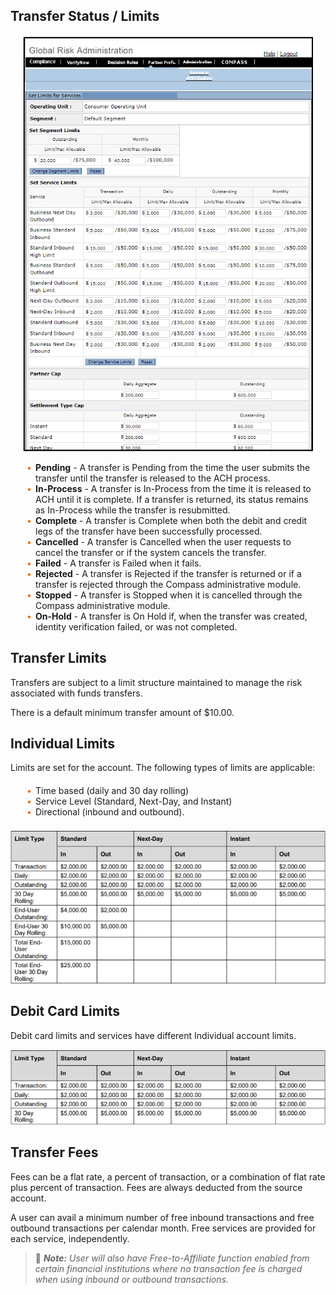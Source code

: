 ## Transfer Status / Limits

<div class="card-body">
<img src="https://raw.githubusercontent.com/Fiserv/transfer-now/develop/assets/images/TN GRA_Image for Transfer Status Limits.png">
</br>
<ul>
<li><b>Pending</b> - A transfer is Pending from the time the user submits the transfer until the transfer is released to the ACH process.  </li>

<li><b>In-Process</b> - A transfer is In-Process from the time it is released to ACH until it is complete. If a transfer is returned, its status remains as In-Process while the transfer is resubmitted. </li>

<li><b>Complete</b> - A transfer is Complete when both the debit and credit legs of the transfer have been successfully processed. </li>

<li><b>Cancelled</b> - A transfer is Cancelled when the user requests to cancel the transfer or if the system cancels the transfer. </li>

<li><b>Failed</b> - A transfer is Failed when it fails.  </li>

<li><b>Rejected</b> - A transfer is Rejected if the transfer is returned or if a transfer is rejected through the Compass administrative module.  </li>

<li><b>Stopped</b> - A transfer is Stopped when it is cancelled through the Compass administrative module. </li>

<li><b>On-Hold</b> - A transfer is On Hold if, when the transfer was created, identity verification failed, or was not completed. </li>

</ul>
</div>

## Transfer Limits


Transfers are subject to a limit structure maintained to manage the risk associated with funds transfers. 

There is a default minimum transfer amount of $10.00. 

## Individual Limits

Limits are set for the account. The following types of limits are applicable: 

<div class="card-body">
<ul>
<li>Time based (daily and 30 day rolling)  </li>

<li>Service Level (Standard, Next-Day, and Instant)  </li>

<li>Directional (inbound and outbound).  </li>

</ul>
</div>

<center>

![image](../assets/images/Individual_limits.png) <br/>


</center>

## Debit Card Limits 

Debit card limits and services have different Individual account limits. 


<center>

![image](../assets/images/Debit_card_limits.png) <br/>

</center>


## Transfer Fees

Fees can be a flat rate, a percent of transaction, or a combination of flat rate plus percent of transaction. Fees are always deducted from the source account. 

A user can avail a minimum number of free inbound transactions and free outbound transactions per calendar month. Free services are provided for each service, independently. 


<!-- theme: info -->

 > :memo: _**Note:** User will also have Free-to-Affiliate function enabled from certain financial institutions where no transaction fee is charged when using inbound or outbound transactions._ 

&nbsp;

<style>
     .card-body {
        margin: 20px;
    }
    .card-body ul {
        list-style: none;
        padding-left: 20px;
    }
    .card-body ul li::before {
        content: "\2022";
        font-size: 1em;
        color: #f60;
        display: inline-block;
        width: 1em;
        margin-left: -1em;
    }
</style>